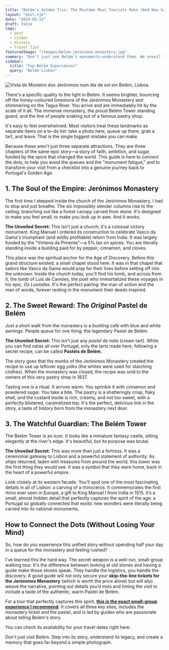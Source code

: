 ```yaml
---
title: "Belém's Golden Trio: The Mistake Most Tourists Make (And How to Experience It Right)"
layout: "post.njk"
date: "2024-05-22"
draft: false
tags:
  - post
  - Lisbon
  - History
  - Travel Tips
featuredImage: "/images/belem-jeronimos-monastery.jpg"
summary: "Don't just see Belém's monuments—understand them. We unveil the secret story that connects the Jerónimos Monastery, the Belém Tower, and the original Pastel de Belém, turning a checklist visit into an unforgettable journey."
sidebar:
  title: "Top Belém Experiences"
  query: "Belém Lisbon"
---
```


![Vista do Mosteiro dos Jerónimos num dia de sol em Belém, Lisboa.](/images/belem-jeronimos-monastery.jpg)

There's a specific quality to the light in Belém. It seems brighter, bouncing off the honey-coloured limestone of the Jerónimos Monastery and shimmering on the Tagus River. You arrive and are immediately hit by the scale of it all. The immense monastery, the proud Belém Tower standing guard, and the line of people snaking out of a famous pastry shop.

It's easy to feel overwhelmed. Most visitors treat these landmarks as separate items on a to-do list: take a photo here, queue up there, grab a tart, and leave. That is the single biggest mistake you can make.
<div data-gyg-href="https://widget.getyourguide.com/default/availability.frame" data-gyg-tour-id="915072" data-gyg-locale-code="en-US" data-gyg-currency="EUR" data-gyg-widget="availability" data-gyg-variant="horizontal" data-gyg-partner-id="PMW7G72"></div>

Because these aren't just three separate attractions. They are three chapters of the same epic story—a story of faith, ambition, and sugar, funded by the spice that changed the world. This guide is here to connect the dots, to help you avoid the queues and the "monument fatigue," and to transform your visit from a checklist into a genuine journey back to Portugal's Golden Age.

## 1. The Soul of the Empire: Jerónimos Monastery

The first time I stepped inside the church of the Jerónimos Monastery, I had to stop and just breathe. The six impossibly slender columns rise to the ceiling, branching out like a forest canopy carved from stone. It's designed to make you feel small, to make you look up in awe. And it works.

**The Unveiled Secret:** This isn't just a church; it's a colossal victory monument. King Manuel I ordered its construction to celebrate Vasco da Gama's triumphant (and wildly profitable) return from India. It was largely funded by the "Vintena da Pimenta"—a 5% tax on spices. You are literally standing inside a building paid for by pepper, cinnamon, and cloves.

This place was the spiritual anchor for the Age of Discovery. Before this grand structure existed, a small chapel stood here. It was in that chapel that sailors like Vasco da Gama would pray for their lives before setting off into the unknown. Inside the church today, you'll find his tomb, and across from it, the tomb of Luís de Camões, the poet who immortalized these voyages in his epic, *Os Lusíadas*. It's the perfect pairing: the man of action and the man of words, forever resting in the monument their deeds inspired.

## 2. The Sweet Reward: The *Original* Pastel de Belém

Just a short walk from the monastery is a bustling café with blue and white awnings. People queue for one thing: the legendary Pastel de Belém.

**The Unveiled Secret:** This isn't just any *pastel de nata* (cream tart). While you can find natas all over Portugal, only the tarts made here, following a secret recipe, can be called **Pastéis de Belém**.

The story goes that the monks of the Jerónimos Monastery created the recipe to use up leftover egg yolks (the whites were used for starching clothes). When the monastery was closed, the recipe was sold to the owners of this very pastry shop in 1837.

Tasting one is a ritual. It arrives warm. You sprinkle it with cinnamon and powdered sugar. You take a bite. The pastry is a shatteringly crisp, flaky shell, and the custard inside is rich, creamy, and not too sweet, with a perfectly blistered, caramelized top. It's the perfect, delicious link in the story, a taste of history born from the monastery next door.

## 3. The Watchful Guardian: The Belém Tower

The Belém Tower is an icon. It looks like a miniature fantasy castle, sitting elegantly at the river's edge. It's beautiful, but its purpose was brutal.

**The Unveiled Secret:** This was more than just a fortress. It was a ceremonial gateway to Lisbon and a powerful statement of authority. As ships returned, laden with treasures from around the world, this tower was the first thing they would see. It was a symbol that they were home, back in the heart of a powerful empire.

Look closely at its western facade. You’ll spot one of the most fascinating details in all of Lisbon: a carving of a rhinoceros. It commemorates the first rhino ever seen in Europe, a gift to King Manuel I from India in 1515. It’s a small, almost hidden detail that perfectly captures the spirit of the age: a Portugal so globally connected that exotic new wonders were literally being carved into its national monuments.

## How to Connect the Dots (Without Losing Your Mind)

So, how do you experience this unified story without spending half your day in a queue for the monastery and feeling rushed?

I've learned this the hard way. The secret weapon is a well-run, small-group walking tour. It's the difference between looking at old stones and having a guide make those stones speak. They handle the logistics, you handle the discovery. A good guide will not only secure your **skip-the-line tickets for the Jerónimos Monastery** (which is worth the price alone) but will also weave the narrative, pointing out details you’d miss and timing the visit to include a taste of the authentic, warm Pastel de Belém.

For a tour that perfectly captures this spirit, **[this is the exact small-group experience I recommend](https://www.getyourguide.com/lisbon-l42/walking-tour-small-group-belem-jeronimos-monastery-tickets-t915072/?partner_id=PMW7G72¤cy=EUR&travel_agent=1&cmp=share_to_earn)**. It covers all three key sites, includes the monastery ticket and the pastel, and is led by guides who are passionate about telling Belém's story.

You can check its availability for your travel dates right here:
<div data-gyg-href="https://widget.getyourguide.com/default/availability.frame" data-gyg-tour-id="915072" data-gyg-locale-code="en-US" data-gyg-currency="EUR" data-gyg-widget="availability" data-gyg-variant="horizontal" data-gyg-partner-id="PMW7G72"></div>

Don't just visit Belém. Step into its story, understand its legacy, and create a memory that goes far beyond a simple photograph.